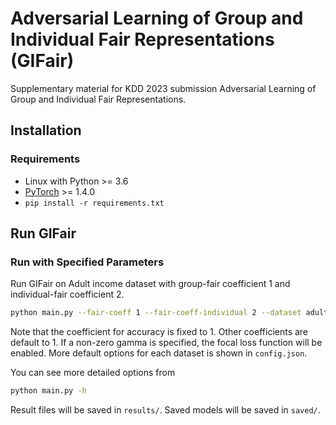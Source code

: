 # Adversarial Learning of Group and Individual Fair Representations (GIFair)
Supplementary material for KDD 2023 submission Adversarial Learning of Group and Individual Fair Representations.

## Installation
### Requirements
- Linux with Python >= 3.6
- [PyTorch](https://pytorch.org/) >= 1.4.0
- `pip install -r requirements.txt`

## Run GIFair
### Run with Specified Parameters
Run GIFair on Adult income dataset with group-fair coefficient 1 and individual-fair coefficient 2.
```bash
python main.py --fair-coeff 1 --fair-coeff-individual 2 --dataset adult
```
Note that the coefficient for accuracy is fixed to 1. Other coefficients are default to 1. If a non-zero gamma is specified, the focal loss function will be enabled. More default options for each dataset is shown in `config.json`.

You can see more detailed options from
```bash
python main.py -h
```
Result files will be saved in `results/`. Saved models will be saved in `saved/`.
